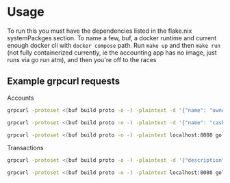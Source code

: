 # Usage

To run this you must have the dependencies listed in the flake.nix systemPackges section. To name a few, buf, a docker runtime and current enough docker cli with `docker compose` path.
Run `make up` and then `make run` (not fully containerized currently, ie the accounting app has no image, just runs via go run atm), and then you're off to the races

## Example grpcurl requests

Accounts

```sh
grpcurl -protoset <(buf build proto -o -) -plaintext -d '{"name": "owners equity", "type": "ACCOUNT_TYPE_EQUITY", "basis": "BASIS_CREDIT"}' localhost:8080 goluca.account.v1.AccountService/CreateAccount

grpcurl -protoset <(buf build proto -o -) -plaintext -d '{"name": "cash", "type": "ACCOUNT_TYPE_ASSET", "basis": "BASIS_DEBIT"}' localhost:8080 goluca.account.v1.AccountService/CreateAccount

grpcurl -protoset <(buf build proto -o -) -plaintext localhost:8080 goluca.account.v1.AccountService/ListAccounts
```

Transactions

```sh
grpcurl -protoset <(buf build proto -o -) -plaintext -d '{"description": "fund", "entries": {"description": "fund", "debitAccount": "accountId", "creditAccount": "accountId", "amount":{"value": 100000, "currency": "usd"}}}' localhost:8080 goluca.transaction.v1.TransactionService/CreateTransaction

grpcurl -protoset <(buf build proto -o -) -plaintext localhost:8080 goluca.transaction.v1.TransactionService/ListTransactions
```
